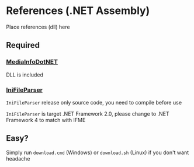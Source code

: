 # References (.NET Assembly)
Place references (dll) here

## Required
### [MediaInfoDotNET](https://github.com/x265/MediaInfoDotNet)
DLL is included

### [IniFileParser](https://github.com/rickyah/ini-parser)
`IniFileParser` release only source code, you need to compile before use

`IniFileParser` is target .NET Framework 2.0, please change to .NET Framework 4 to match with IFME

## Easy?
Simply run `download.cmd` (Windows) or `download.sh` (Linux) if you don't want headache
